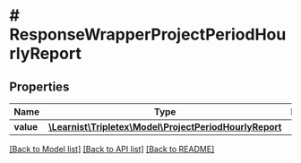 # # ResponseWrapperProjectPeriodHourlyReport

## Properties

Name | Type | Description | Notes
------------ | ------------- | ------------- | -------------
**value** | [**\Learnist\Tripletex\Model\ProjectPeriodHourlyReport**](ProjectPeriodHourlyReport.md) |  | [optional]

[[Back to Model list]](../../README.md#models) [[Back to API list]](../../README.md#endpoints) [[Back to README]](../../README.md)

